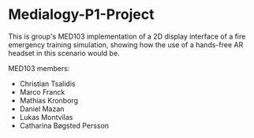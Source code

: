 # Medialogy-P1-Project

This is group's MED103 implementation of a 2D display interface of a fire emergency training simulation, showing how the use of a hands-free AR headset in this scenario would be.

MED103 members:
- Christian Tsalidis
- Marco Franck
- Mathias Kronborg
- Daniel Mazan
- Lukas Montvilas
- Catharina Bøgsted Persson
